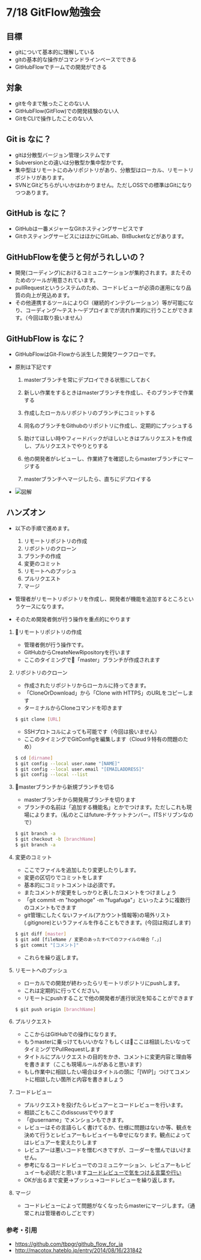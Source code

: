 # 7/18 GitFlow勉強会

## 目標

- gitについて基本的に理解している
- gitの基本的な操作がコマンドラインベースでできる
- GitHubFlowでチームでの開発ができる

## 対象

- gitを今まで触ったことのない人
- GitHubFlow(GitFlow)での開発経験のない人
- GitをCLIで操作したことのない人

## Git is なに？

- gitは分散型バージョン管理システムです
- Subversionとの違いは分散型か集中型かです。
- 集中型はリモートにのみリポジトリがあり、分散型はローカル、リモートリポジトリがあります。
- SVNとGitどちらがいいかはわかりません。ただしOSSでの標準はGitになりつつあります。

## GitHub is なに？

- GitHubは一番メジャーなGitホスティングサービスです
- GitホスティングサービスにはほかにGitLab、BitBucketなどがあります。

## GitHubFlowを使うと何がうれしいの？

- 開発(コーディング)におけるコミュニケーションが集約されます。またそのためのツールが用意されています。
- pullRequestというシステムのため、コードレビューが必須の運用になり品質の向上が見込めます。
- その他連携するツールによりCI（継続的インテグレーション）等が可能になり、コーディング〜テスト〜デプロイまでが流れ作業的に行うことができます。（今回は取り扱いません）

## GitHubFlow is なに？

- GitHubFlowはGit-Flowから派生した開発ワークフローです。
- 原則は下記です

    1. masterブランチを常にデプロイできる状態にしておく

    1. 新しい作業をするときはmasterブランチを作成し、そのブランチで作業する

    1. 作成したローカルリポジトリのブランチにコミットする

    1. 同名のブランチをGithubのリポジトリに作成し、定期的にプッシュする

    1. 助けてほしい時やフィードバックがほしいときはプルリクエストを作成し、プルリクエストでやりとりする

    1. 他の開発者がレビューし、作業終了を確認したらmasterブランチにマージする

    1. masterブランチへマージしたら、直ちにデプロイする

- ![図解](https://raw.githubusercontent.com/tbpgr/github_flow_for_ja/master/github_flow_gviz.png)

## ハンズオン

- 以下の手順で進めます。
    1. リモートリポジトリの作成
    1. リポジトリのクローン
    1. ブランチの作成
    1. 変更のコミット
    1. リモートへのプッシュ
    1. プルリクエスト
    1. マージ

- 管理者がリモートリポジトリを作成し、開発者が機能を追加するところというケースになります。
- そのため開発者側が行う操作を重点的にやります


1. リモートリポジトリの作成
    - 管理者側が行う操作です。
    - GitHubからCreateNewRipositoryを行います
    - ここのタイミングで「master」ブランチが作成されます

1. リポジトリのクローン

    - 作成されたリポジトリからローカルに持ってきます。
    - 「CloneOrDownload」から「Clone with HTTPS」のURLをコピーします
    - ターミナルからCloneコマンドを叩きます
    
    ``` bash
    $ git clone [URL]
    ```

    - SSHプロトコルによっても可能です（今回は扱いません）
    - ここのタイミングでGitConfigを編集します（Cloud９特有の問題のため）
    
    ``` bash
    $ cd [dirname]
    $ git config --local user.name "[NAME]"
    $ git config --local user.email "[EMAILADDRESS]"
    $ git config --local --list
    ```

1. masterブランチから新規ブランチを切る
    
    - masterブランチから開発用ブランチを切ります
    - ブランチの名前は「追加する機能名」とかでつけます。ただしこれも現場によります。（私のとこはfuture-チケットナンバー。ITSドリブンなので）
    
    ``` bash
    $ git branch -a
    $ git checkout -b [branchName]
    $ git branch -a
    ```

1. 変更のコミット

    - ここでファイルを追加したり変更したりします。
    - 変更の区切りでコミットをします
    - 基本的にコミットコメントは必須です。
    - またコメントが変更をしっかりと表したコメントをつけましょう
    - 「git commit -m "hogehoge" -m "fugafuga"」といったように複数行のコメントもできます
    - git管理にしたくないファイル(アカウント情報等)の場外リスト(.gitignore)というファイルを作ることもできます。(今回は飛ばします)

    ``` bash
    $ git diff [master]
    $ git add [fileName / 変更のあったすべてのファイルの場合「.」]
    $ git commit "[コメント]"
    ```
    - これらを繰り返します。

1. リモートへのプッシュ

    - ローカルでの開発が終わったらリモートリポジトリにpushします。
    - これは定期的に行ってください。
    - リモートにpushすることで他の開発者が進行状況を知ることができます

    ``` bash
    $ git push origin [branchName]
    ```


1. プルリクエスト
    - ここからはGitHubでの操作になります。
    - もうmasterに乗っけてもいいかな？もしくはここは相談したいなってタイミングでPullRequestします
    - タイトルにプルリクエストの目的をかき、コメントに変更内容と理由等を書きます（ここも現場ルールがあると思います）
    - もし作業中に相談したい場合はタイトルの頭に「[WIP]」つけてコメントに相談したい箇所と内容を書きましょう

1. コードレビュー
    - プルリクエストを投げたらレビュアーとコードレビューを行います。
    - 相談ごともここのdisscussでやります
    - 「@username」でメンションもできます。
    - レビューはその言語らしく書けてるか、仕様に問題はないか等、観点を決めて行うとレビュアーもレビュイーも幸せになります。観点によってはレビュアーを変えたりします
    - レビュアーは悪いコードを憎むべきですが、コーダーを憎んではいけません。
    - 参考になるコードレビューでのコミュニケーション、レビュアーもレビュイーも必読だと思います[コードレビューで気をつける言葉や行い](http://macotox.hateblo.jp/entry/2014/08/16/231842)
    - OKが出るまで変更->プッシュ->コードレビューを繰り返します。

1. マージ
    - コードレビューによって問題がなくなったらmasterにマージします。（通常これは管理者のしごとです）


### 参考・引用
- https://github.com/tbpgr/github_flow_for_ja
- http://macotox.hateblo.jp/entry/2014/08/16/231842
